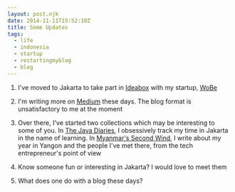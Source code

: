```yaml
---
layout: post.njk
date: 2014-11-11T15:52:10Z
title: Some Updates
tags:
  - life
  - indonesia
  - startup
  - restartingmyblog
  - blog
---
```


1. I've moved to Jakarta to take part in [Ideabox](http://ideabox.co.id) with my startup, [WoBe](http://wobe.io)

2. I'm writing more on [Medium](http://medium.com/@skinnylatte) these days. The blog format is unsatisfactory to me at the moment

3. Over there, I've started two collections which may be interesting to some of you. In [The Java Diaries](https://medium.com/the-java-diaries), I obsessively track my time in Jakarta in the name of learning. In [Myanmar's Second Wind](https://medium.com/myanmars-second-wind/latest), I write about my year in Yangon and the people I've met there, from the tech entrepreneur's point of view

4. Know someone fun or interesting in Jakarta? I would love to meet them

5. What does one do with a blog these days?
